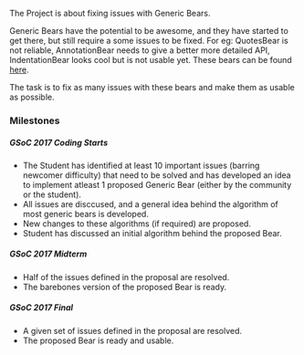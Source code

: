 The Project is about fixing issues with Generic Bears.

Generic Bears have the potential to be awesome, and they have started to get
there, but still require a some issues to be fixed. For eg: QuotesBear is not
reliable, AnnotationBear needs to give a better more detailed API, 
IndentationBear looks cool but is not usable yet. These bears can be found 
[here](https://github.com/coala/coala-bears/tree/master/bears/general).

The task is to fix as many issues with these bears and make them as usable
as possible.

### Milestones

##### GSoC 2017 Coding Starts

 * The Student has identified at least 10 important issues (barring newcomer difficulty) that need to be solved and has developed an idea 
 to implement atleast 1 proposed Generic Bear (either by the community or the student).
 * All issues are disccused, and a general idea behind the algorithm of
 most generic bears is developed.
 * New changes to these algorithms (if required) are proposed.
 * Student has discussed an initial algorithm behind the proposed Bear.

##### GSoC 2017 Midterm

 * Half of the issues defined in the proposal are resolved.
 * The barebones version of the proposed Bear is ready.

##### GSoC 2017 Final

 * A given set of issues defined in the proposal are resolved.
 * The proposed Bear is ready and usable.


